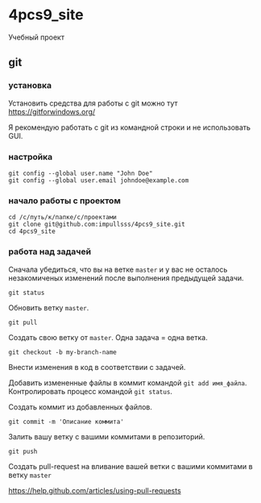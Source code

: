# 4pcs9_site

Учебный проект

## git

### установка

Установить средства для работы с git можно тут https://gitforwindows.org/

Я рекомендую работать с git из командной строки и не использовать GUI.

### настройка
```
git config --global user.name "John Doe"
git config --global user.email johndoe@example.com
``` 

### начало работы с проектом
```
cd /c/путь/к/папке/с/проектами
git clone git@github.com:impullsss/4pcs9_site.git
cd 4pcs9_site
```

### работа над задачей
Сначала убедиться, что вы на ветке `master` и у вас не осталось незакомиченых изменений после выполнения предыдущей задачи.
```
git status
```

Обновить ветку `master`.
```
git pull
```

Создать свою ветку от `master`. Одна задача = одна ветка.
```
git checkout -b my-branch-name
```

Внести изменения в код в соответствии с задачей.

Добавить измененные файлы в коммит командой `git add имя_файла`. Контролировать процесс командой `git status`.

Создать коммит из добавленных файлов.
```
git commit -m 'Описание коммита'
```

Залить вашу ветку с вашими коммитами в репозиторий.
```
git push
```

Создать pull-request на вливание вашей ветки с вашими коммитами в ветку `master`

https://help.github.com/articles/using-pull-requests
